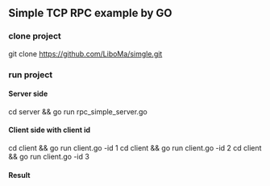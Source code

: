 ## Simple TCP RPC example by GO

### clone project 

git clone https://github.com/LiboMa/simgle.git

### run project

#### Server side
cd server && go run rpc_simple_server.go

#### Client side with client id
cd client && go run client.go -id 1
cd client && go run client.go -id 2
cd client && go run client.go -id 3

#### Result

```bash
```
